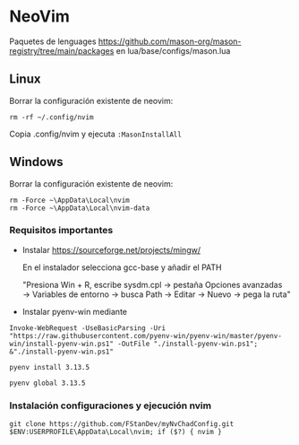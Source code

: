 # NeoVim

Paquetes de lenguages https://github.com/mason-org/mason-registry/tree/main/packages en lua/base/configs/mason.lua

## Linux
Borrar la configuración existente de neovim:
```
rm -rf ~/.config/nvim
```
Copia .config/nvim y ejecuta `:MasonInstallAll`

## Windows
Borrar la configuración existente de neovim:
```
rm -Force ~\AppData\Local\nvim
rm -Force ~\AppData\Local\nvim-data
```
### Requisitos importantes
- Instalar https://sourceforge.net/projects/mingw/

    En el instalador selecciona gcc-base y añadir el PATH
    
    "Presiona Win + R, escribe sysdm.cpl → pestaña Opciones avanzadas → Variables de entorno → busca Path → Editar → Nuevo → pega la ruta"

- Instalar pyenv-win mediante
```
Invoke-WebRequest -UseBasicParsing -Uri "https://raw.githubusercontent.com/pyenv-win/pyenv-win/master/pyenv-win/install-pyenv-win.ps1" -OutFile "./install-pyenv-win.ps1"; &"./install-pyenv-win.ps1"

pyenv install 3.13.5

pyenv global 3.13.5
```

### Instalación configuraciones y ejecución nvim

```
git clone https://github.com/FStanDev/myNvChadConfig.git $ENV:USERPROFILE\AppData\Local\nvim; if ($?) { nvim }
```
